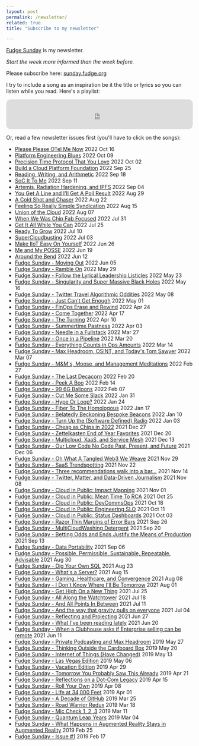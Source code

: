 ```yaml
---
layout: post
permalink: /newsletter/
related: true
title: "Subscribe to my newsletter"

---
```


[Fudge Sunday](https://sunday.fudge.org) is my newsletter. 

_Start the week more informed than the week before._

Please subscribe here: [sunday.fudge.org](https://sunday.fudge.org)

I try to include a song as an inspiration be it the title or lyrics so you can listen while you read. Here's a playlist:

<iframe style="border-radius:12px" src="https://open.spotify.com/embed/playlist/2ZALK6TiXvBVztITrrybkN?utm_source=generator" width="100%" height="80" frameBorder="0" allowfullscreen="" allow="autoplay; clipboard-write; encrypted-media; fullscreen; picture-in-picture"></iframe>

Or, read a few newsletter issues first (you'll have to click on the songs):

- [Please Please OTel Me Now](https://sunday.fudge.org/p/please-please-otel-me-now) 2022 Oct 16
- [Platform Engineering Blues](https://sunday.fudge.org/p/platform-engineering-blues) 2022 Oct 09
- [Precision Time Protocol That You Love](https://sunday.fudge.org/p/precision-time-protocol-that-you) 2022 Oct 02
- [Build a Cloud Platform Foundation](https://sunday.fudge.org/p/build-a-cloud-platform-foundation) 2022 Sep 25
- [Reading, Writing, and Arithmetic](https://sunday.fudge.org/p/reading-writing-and-arithmetic) 2022 Sep 18
- [SoC It To Me](https://sunday.fudge.org/p/soc-it-to-me) 2022 Sep 11
- [Artemis, Radiation Hardening, and IPFS](https://sunday.fudge.org/p/artemis-radiation-hardening-and-ipfs) 2022 Sep 04
- [You Get A Line and I'll Get A Poll Result](https://sunday.fudge.org/p/you-get-a-line-and-ill-get-a-poll) 2022 Aug 29
- [A Cold Shot and Chaser](https://sunday.fudge.org/p/a-cold-shot-and-chaser) 2022 Aug 22
- [Feeling So Really Simple Syndication](https://sunday.fudge.org/p/feeling-so-really-simple-syndication) 2022 Aug 15
- [Union of the Cloud](https://sunday.fudge.org/p/union-of-the-cloud) 2022 Aug 07
- [When We Was Chip Fab Focused](https://sunday.fudge.org/p/when-we-was-chip-fab-focused) 2022 Jul 31
- [Get It All While You Can](https://sunday.fudge.org/p/get-it-all-while-you-can) 2022 Jul 25
- [Ready To Grow](https://sunday.fudge.org/p/ready-to-grow) 2022 Jul 10
- [SuperCloudbusting](https://sunday.fudge.org/p/supercloudbusting) 2022 Jul 03
- [Make IIoT Easy On Yourself](https://sunday.fudge.org/p/make-iiot-easy-on-yourself) 2022 Jun 26
- [Me and My POSSE](https://sunday.fudge.org/p/me-and-my-posse) 2022 Jun 19
- [Around the Bend](https://sunday.fudge.org/p/around-the-bend) 2022 Jun 12
- [Fudge Sunday - Moving Out](https://sunday.fudge.org/issues/fudge-sunday-moving-out-1200494) 2022 Jun 05
- [Fudge Sunday - Ramble On](https://sunday.fudge.org/issues/fudge-sunday-ramble-on-1190923) 2022 May 29
- [Fudge Sunday - Follow the Lyrical Leadership Listicles](https://sunday.fudge.org/issues/fudge-sunday-follow-the-lyrical-leadership-listicles-1180965) 2022 May 23
- [Fudge Sunday - Singularity and Super Massive Black Holes](https://sunday.fudge.org/issues/fudge-sunday-singularity-and-super-massive-black-holes-1170410) 2022 May 16
- [Fudge Sunday - Twitter Travel Algorithmic Oddities](https://sunday.fudge.org/issues/fudge-sunday-twitter-travel-algorithmic-oddities-1160674) 2022 May 08
- [Fudge Sunday - Just Can't Get Enough](https://sunday.fudge.org/issues/fudge-sunday-just-can-t-get-enough-1149920) 2022 May 01
- [Fudge Sunday - FinOps Erase and Rewind](https://sunday.fudge.org/issues/fudge-sunday-finops-erase-and-rewind-1139224) 2022 Apr 24
- [Fudge Sunday - Come Together](https://sunday.fudge.org/issues/fudge-sunday-come-together-1128855) 2022 Apr 17
- [Fudge Sunday - The Turning](https://sunday.fudge.org/issues/fudge-sunday-the-turning-1118569) 2022 Apr 10
- [Fudge Sunday - Summertime Pastness](https://sunday.fudge.org/issues/fudge-sunday-summertime-pastness-1106534) 2022 Apr 03
- [Fudge Sunday - Needle in a Fullstack](https://sunday.fudge.org/issues/fudge-sunday-needle-in-a-fullstack-1094857) 2022 Mar 27
- [Fudge Sunday - Once in a Pipeline](https://sunday.fudge.org/issues/fudge-sunday-once-in-a-pipeline-1084136) 2022 Mar 20
- [Fudge Sunday - Everything Counts in Ops Amounts](https://sunday.fudge.org/issues/fudge-sunday-everything-counts-in-ops-amounts-1073115) 2022 Mar 14
- [Fudge Sunday - Max Headroom, OSINT, and Today's Tom Sawyer](https://sunday.fudge.org/issues/fudge-sunday-max-headroom-osint-and-today-s-tom-sawyer-1061607) 2022 Mar 07
- [Fudge Sunday - M&M's,  Moose, and Management Meditations](https://sunday.fudge.org/issues/fudge-sunday-m-m-s-moose-and-management-meditations-1049601) 2022 Feb 27
- [Fudge Sunday - The Last Decacorn](https://sunday.fudge.org/issues/fudge-sunday-the-last-decacorn-1038065) 2022 Feb 20
- [Fudge Sunday - Peek A Boo](https://sunday.fudge.org/issues/fudge-sunday-peek-a-boo-1026756) 2022 Feb 14
- [Fudge Sunday - 99 6G Balloons](https://sunday.fudge.org/issues/fudge-sunday-99-6g-balloons-1014217) 2022 Feb 07
- [Fudge Sunday - Cut Me Some Slack](https://sunday.fudge.org/issues/fudge-sunday-cut-me-some-slack-1003110) 2022 Jan 31
- [Fudge Sunday - Hype Or Loop?](https://sunday.fudge.org/issues/fudge-sunday-hype-or-loop-990633) 2022 Jan 24
- [Fudge Sunday - Fiber To The Homologous](https://sunday.fudge.org/issues/fudge-sunday-fiber-to-the-homologous-979171) 2022 Jan 17
- [Fudge Sunday - Belatedly Beckoning Bespoke Beacons](https://sunday.fudge.org/issues/fudge-sunday-belatedly-beckoning-bespoke-beacons-967743) 2022 Jan 10
- [Fudge Sunday - Turn Up the (Software Defined) Radio](https://sunday.fudge.org/issues/fudge-sunday-turn-up-the-software-defined-radio-957305) 2022 Jan 03
- [Fudge Sunday - Cheap as Chips in 2022](https://sunday.fudge.org/issues/fudge-sunday-cheap-as-chips-in-2022-946008) 2021 Dec 27
- [Fudge Sunday - Zettelkasten End of Year Favorites](https://sunday.fudge.org/issues/fudge-sunday-zettelkasten-end-of-year-favorites-930157) 2021 Dec 20
- [Fudge Sunday - Multicloud, XaaS, and Service Mesh](https://sunday.fudge.org/issues/fudge-sunday-multicloud-xaas-and-service-mesh-916747) 2021 Dec 13
- [Fudge Sunday - Our Low Code No Code Past, Present, and Future](https://sunday.fudge.org/issues/fudge-sunday-our-low-code-no-code-past-present-and-future-904238) 2021 Dec 06
- [Fudge Sunday - Oh What A Tangled Web3 We Weave](https://sunday.fudge.org/issues/fudge-sunday-oh-what-a-tangled-web3-we-weave-892450) 2021 Nov 29
- [Fudge Sunday - SaaS Trendspotting](https://sunday.fudge.org/issues/fudge-sunday-saas-trendspotting-877717) 2021 Nov 22
- [Fudge Sunday - Three recommendations walk into a bar...](https://sunday.fudge.org/issues/fudge-sunday-three-recommendations-walk-into-a-bar-847670) 2021 Nov 14
- [Fudge Sunday - Twitter, Matter, and Data-Driven Journalism](https://sunday.fudge.org/issues/fudge-sunday-twitter-matter-and-data-driven-journalism-836999) 2021 Nov 08
- [Fudge Sunday - Cloud in Public: Impact Mapping](https://sunday.fudge.org/issues/fudge-sunday-cloud-in-public-impact-mapping-826383) 2021 Nov 01
- [Fudge Sunday - Cloud in Public: Mean Time To RCA](https://sunday.fudge.org/issues/fudge-sunday-cloud-in-public-mean-time-to-rca-815545) 2021 Oct 25
- [Fudge Sunday - Cloud in Public: DevCommsOps](https://sunday.fudge.org/issues/fudge-sunday-cloud-in-public-devcommsops-805563) 2021 Oct 18
- [Fudge Sunday - Cloud in Public: Engineering SLO](https://sunday.fudge.org/issues/fudge-sunday-cloud-in-public-engineering-slo-794553) 2021 Oct 11
- [Fudge Sunday - Cloud in Public: Status Dashboards](https://sunday.fudge.org/issues/fudge-sunday-cloud-in-public-status-dashboards-783150) 2021 Oct 03
- [Fudge Sunday - Razor Thin Margins of Error Bars](https://sunday.fudge.org/issues/fudge-sunday-razor-thin-margins-of-error-bars-772573) 2021 Sep 26
- [Fudge Sunday - MultiCloudWashing Detergent](https://sunday.fudge.org/issues/fudge-sunday-multicloudwashing-detergent-762371) 2021 Sep 20
- [Fudge Sunday - Betting Odds and Ends Justify the Means of Production](https://sunday.fudge.org/issues/fudge-sunday-betting-odds-and-ends-justify-the-means-of-production-752134) 2021 Sep 13
- [Fudge Sunday - Data Portability](https://sunday.fudge.org/issues/fudge-sunday-data-portability-742573) 2021 Sep 06
- [Fudge Sunday - Possible, Permissible, Sustainable, Repeatable, Advisable](https://sunday.fudge.org/issues/fudge-sunday-possible-permissible-sustainable-repeatable-advisable-732793) 2021 Aug 30
- [Fudge Sunday - Dig Your Own SQL](https://sunday.fudge.org/issues/fudge-sunday-dig-your-own-sql-724435) 2021 Aug 23
- [Fudge Sunday - What's a Server?](https://sunday.fudge.org/issues/fudge-sunday-what-s-a-server-717468) 2021 Aug 15
- [Fudge Sunday - Gaming, Healthcare, and Convergence](https://sunday.fudge.org/issues/fudge-sunday-gaming-healthcare-and-convergence-709604) 2021 Aug 08
- [Fudge Sunday - I Don't Know Where I'll Be Tomorrow](https://sunday.fudge.org/issues/fudge-sunday-i-don-t-know-where-i-ll-be-tomorrow-679416) 2021 Aug 01
- [Fudge Sunday - Get High On a New Thing](https://sunday.fudge.org/issues/fudge-sunday-get-high-on-a-new-thing-679408) 2021 Jul 25
- [Fudge Sunday - All Along the Watchtower](https://sunday.fudge.org/issues/fudge-sunday-all-along-the-watchtower-679407) 2021 Jul 18
- [Fudge Sunday - And All Points In Between](https://sunday.fudge.org/issues/fudge-sunday-and-all-points-in-between-679406) 2021 Jul 11
- [Fudge Sunday - And the way that gravity pulls on everyone](https://sunday.fudge.org/issues/fudge-sunday-and-the-way-that-gravity-pulls-on-everyone-673047) 2021 Jul 04
- [Fudge Sunday - Reflecting and Projecting](https://sunday.fudge.org/issues/fudge-sunday-reflecting-and-projecting-664131) 2021 Jun 27
- [Fudge Sunday - What I've been reading lately](https://sunday.fudge.org/issues/fudge-sunday-what-i-ve-been-reading-lately-653166) 2021 Jun 20
- [Fudge Sunday - When a Clubhouse asks if Enterprise selling can be remote](https://sunday.fudge.org/issues/fudge-sunday-when-a-clubhouse-asks-if-enterprise-selling-can-be-remote-182287) 2021 Jun 11
- [Fudge Sunday - Private Podcasting and Max Headroom](https://sunday.fudge.org/issues/fudge-sunday-private-podcasting-and-max-headroom-179902) 2019 May 27
- [Fudge Sunday - Thinking Outside the Cardboard Box](https://sunday.fudge.org/issues/fudge-sunday-thinking-outside-the-cardboard-box-178680) 2019 May 20
- [Fudge Sunday - Internet of Things (Have Changed)](https://sunday.fudge.org/issues/fudge-sunday-internet-of-things-have-changed-177190) 2019 May 13
- [Fudge Sunday - Las Vegas Edition](https://sunday.fudge.org/issues/fudge-sunday-las-vegas-edition-175795) 2019 May 06
- [Fudge Sunday - Vacation Edition](https://sunday.fudge.org/issues/fudge-sunday-vacation-edition-174385) 2019 Apr 29
- [Fudge Sunday - Tomorrow You Probably Saw This Already](https://sunday.fudge.org/issues/fudge-sunday-tomorrow-you-probably-saw-this-already-173252) 2019 Apr 21
- [Fudge Sunday - Reflections on a Dot-Com Legacy](https://sunday.fudge.org/issues/fudge-sunday-reflections-on-a-dot-com-legacy-171926) 2019 Apr 15
- [Fudge Sunday - Roll Your Own](https://sunday.fudge.org/issues/fudge-sunday-roll-your-own-170346) 2019 Apr 08
- [Fudge Sunday - Life at 34,000 Feet](https://sunday.fudge.org/issues/fudge-sunday-life-at-34-000-feet-168800) 2019 Apr 01
- [Fudge Sunday - A Decade of GitHub](https://sunday.fudge.org/issues/fudge-sunday-a-decade-of-github-167088) 2019 Mar 25
- [Fudge Sunday - Road Warrior Redux](https://sunday.fudge.org/issues/fudge-sunday-road-warrior-redux-165427) 2019 Mar 18
- [Fudge Sunday - Mic Check 1, 2, 3](https://sunday.fudge.org/issues/fudge-sunday-mic-check-1-2-3-163812) 2019 Mar 11
- [Fudge Sunday - Quantum Leap Years](https://sunday.fudge.org/issues/fudge-sunday-quantum-leap-years-162530) 2019 Mar 04
- [Fudge Sunday -  What Happens in Augmented Reality Stays in Augmented Reality](https://sunday.fudge.org/issues/fudge-sunday-what-happens-in-augmented-reality-stays-in-augmented-reality-161204) 2019 Feb 25
- [Fudge Sunday - Issue #1](https://sunday.fudge.org/issues/fudge-sunday-issue-1-161193) 2019 Feb 17
